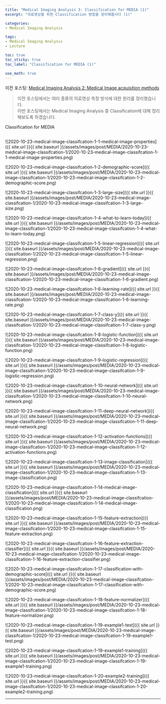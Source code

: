 ```yaml
---
title: "Medical Imaging Analysis 3: Classification for MEDIA (1)"
excerpt: "의료영상을 위한 Classification 방법을 정리해봅시다 (1)"

categories:
- Medical Imaging Analysis

tags:
- Medical Imaging Analysis
- Lecture

toc: true
toc_sticky: true
toc_label: "Classification for MEDIA (1)"

use_math: true
---
```


이전 포스팅: [Medical Imaging Analysis 2: Medical Image acquisition methods](https://tyami.github.io/medical%20imaging%20analysis/MEDIA-2-medical-image-acquisition/)

> 이전 포스팅에서는 여러 종류의 의료영상 측정 방식에 대한 원리를 정리했습니다.  
> 이번 포스팅에서는 Medical Imaging Analysis 중 Classification에 대해 정리해보도록 하겠습니다.

Classification for MEDIA

## 
![2020-10-23-medical-image-classifcation-1-1-medical-image-properties]({{ site.url }}{{ site.baseurl }}/assets/images/post/MEDIA/2020-10-23-medical-image-classifcation-1/2020-10-23-medical-image-classifcation-1-1-medical-image-properties.png)

![2020-10-23-medical-image-classifcation-1-2-demographic-score]({{ site.url }}{{ site.baseurl }}/assets/images/post/MEDIA/2020-10-23-medical-image-classifcation-1/2020-10-23-medical-image-classifcation-1-2-demographic-score.png)

![2020-10-23-medical-image-classifcation-1-3-large-size]({{ site.url }}{{ site.baseurl }}/assets/images/post/MEDIA/2020-10-23-medical-image-classifcation-1/2020-10-23-medical-image-classifcation-1-3-large-size.png)

![2020-10-23-medical-image-classifcation-1-4-what-to-learn-today]({{ site.url }}{{ site.baseurl }}/assets/images/post/MEDIA/2020-10-23-medical-image-classifcation-1/2020-10-23-medical-image-classifcation-1-4-what-to-learn-today.png)

![2020-10-23-medical-image-classifcation-1-5-linear-regression]({{ site.url }}{{ site.baseurl }}/assets/images/post/MEDIA/2020-10-23-medical-image-classifcation-1/2020-10-23-medical-image-classifcation-1-5-linear-regression.png)

![2020-10-23-medical-image-classifcation-1-6-gradient]({{ site.url }}{{ site.baseurl }}/assets/images/post/MEDIA/2020-10-23-medical-image-classifcation-1/2020-10-23-medical-image-classifcation-1-6-gradient.png)

![2020-10-23-medical-image-classifcation-1-6-learning-rate]({{ site.url }}{{ site.baseurl }}/assets/images/post/MEDIA/2020-10-23-medical-image-classifcation-1/2020-10-23-medical-image-classifcation-1-6-learning-rate.png)

![2020-10-23-medical-image-classifcation-1-7-class-y]({{ site.url }}{{ site.baseurl }}/assets/images/post/MEDIA/2020-10-23-medical-image-classifcation-1/2020-10-23-medical-image-classifcation-1-7-class-y.png)

![2020-10-23-medical-image-classifcation-1-8-logistic-function]({{ site.url }}{{ site.baseurl }}/assets/images/post/MEDIA/2020-10-23-medical-image-classifcation-1/2020-10-23-medical-image-classifcation-1-8-logistic-function.png)

![2020-10-23-medical-image-classifcation-1-9-logistic-regression]({{ site.url }}{{ site.baseurl }}/assets/images/post/MEDIA/2020-10-23-medical-image-classifcation-1/2020-10-23-medical-image-classifcation-1-9-logistic-regression.png)

![2020-10-23-medical-image-classifcation-1-10-neural-network]({{ site.url }}{{ site.baseurl }}/assets/images/post/MEDIA/2020-10-23-medical-image-classifcation-1/2020-10-23-medical-image-classifcation-1-10-neural-network.png)

![2020-10-23-medical-image-classifcation-1-11-deep-neural-network]({{ site.url }}{{ site.baseurl }}/assets/images/post/MEDIA/2020-10-23-medical-image-classifcation-1/2020-10-23-medical-image-classifcation-1-11-deep-neural-network.png)

![2020-10-23-medical-image-classifcation-1-12-activation-functions]({{ site.url }}{{ site.baseurl }}/assets/images/post/MEDIA/2020-10-23-medical-image-classifcation-1/2020-10-23-medical-image-classifcation-1-12-activation-functions.png)

![2020-10-23-medical-image-classifcation-1-13-image-classification]({{ site.url }}{{ site.baseurl }}/assets/images/post/MEDIA/2020-10-23-medical-image-classifcation-1/2020-10-23-medical-image-classifcation-1-13-image-classification.png)

![2020-10-23-medical-image-classifcation-1-14-medical-image-classification]({{ site.url }}{{ site.baseurl }}/assets/images/post/MEDIA/2020-10-23-medical-image-classifcation-1/2020-10-23-medical-image-classifcation-1-14-medical-image-classification.png)


![2020-10-23-medical-image-classifcation-1-15-feature-extraction]({{ site.url }}{{ site.baseurl }}/assets/images/post/MEDIA/2020-10-23-medical-image-classifcation-1/2020-10-23-medical-image-classifcation-1-15-feature-extraction.png)

![2020-10-23-medical-image-classifcation-1-16-feature-extraction-classifier]({{ site.url }}{{ site.baseurl }}/assets/images/post/MEDIA/2020-10-23-medical-image-classifcation-1/2020-10-23-medical-image-classifcation-1-16-feature-extraction-classifier.png)

![2020-10-23-medical-image-classifcation-1-17-classification-with-demographic-score]({{ site.url }}{{ site.baseurl }}/assets/images/post/MEDIA/2020-10-23-medical-image-classifcation-1/2020-10-23-medical-image-classifcation-1-17-classification-with-demographic-score.png)

![2020-10-23-medical-image-classifcation-1-18-feature-normalizer]({{ site.url }}{{ site.baseurl }}/assets/images/post/MEDIA/2020-10-23-medical-image-classifcation-1/2020-10-23-medical-image-classifcation-1-18-feature-normalizer.png)

![2020-10-23-medical-image-classifcation-1-19-example1-test]({{ site.url }}{{ site.baseurl }}/assets/images/post/MEDIA/2020-10-23-medical-image-classifcation-1/2020-10-23-medical-image-classifcation-1-19-example1-test.png)

![2020-10-23-medical-image-classifcation-1-19-example1-training]({{ site.url }}{{ site.baseurl }}/assets/images/post/MEDIA/2020-10-23-medical-image-classifcation-1/2020-10-23-medical-image-classifcation-1-19-example1-training.png)

![2020-10-23-medical-image-classifcation-1-20-example2-training]({{ site.url }}{{ site.baseurl }}/assets/images/post/MEDIA/2020-10-23-medical-image-classifcation-1/2020-10-23-medical-image-classifcation-1-20-example2-training.png)

---